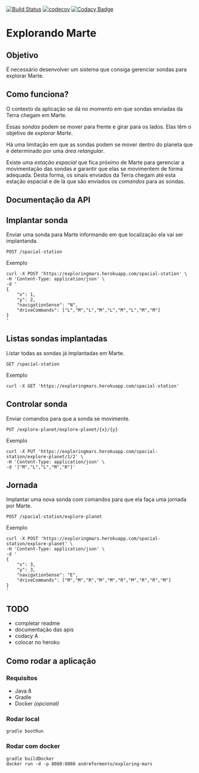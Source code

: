 [![Build Status](https://travis-ci.org/andreformento/exploring-mars.svg?branch=master)](https://travis-ci.org/andreformento/exploring-mars) [![codecov](https://codecov.io/gh/andreformento/exploring-mars/branch/master/graph/badge.svg)](https://codecov.io/gh/andreformento/exploring-mars) [![Codacy Badge](https://api.codacy.com/project/badge/Grade/b205e4b7bc0f440db0b53dbddd563dba)](https://www.codacy.com/app/andreformento/exploring-mars?utm_source=github.com&amp;utm_medium=referral&amp;utm_content=andreformento/exploring-mars&amp;utm_campaign=Badge_Grade)

# Explorando Marte

## Objetivo

É necessário desenvolver um sistema que consiga gerenciar sondas para explorar Marte.

## Como funciona?

O contexto da aplicação se dá no momento em que sondas enviadas da Terra chegam em Marte.

Essas *sondas* podem se mover para frente e girar para os lados. Elas têm o objetivo de *explorar Marte*.

Há uma limitação em que as sondas podem se mover dentro do planeta que é determinado por uma *área retangular*.

Existe uma *estação espacial* que fica próximo de Marte para gerenciar a movimentação das sondas e garantir que elas se movimentem de forma adequada. Desta forma, os sinais enviados da Terra chegam até esta estação espacial e de lá que são enviados os *comandos* para as sondas.

## Documentação da API

## Implantar sonda
Enviar uma sonda para Marte informando em que localização ela vai ser implantanda.
```
POST /spacial-station
```
Exemplo
```
curl -X POST 'https://exploringmars.herokuapp.com/spacial-station' \
-H 'Content-Type: application/json' \
-d '
{
    "x": 1,
    "y": 2,
    "navigationSense": "N",
    "driveCommands": ["L","M","L","M","L","M","L","M","M"]
}
'
```

## Listas sondas implantadas
Listar todas as sondas já implantadas em Marte.
```
GET /spacial-station
```
Exemplo
```
curl -X GET 'https://exploringmars.herokuapp.com/spacial-station'
```

## Controlar sonda
Enviar comandos para que a sonda se movimente.
```
PUT /explore-planet/explore-planet/{x}/{y}
```
Exemplo
```
curl -X PUT 'https://exploringmars.herokuapp.com/spacial-station/explore-planet/1/2' \
-H 'Content-Type: application/json' \
-d '["M","L","L","M","R"]'
```

## Jornada
Implantar uma nova sonda com comandos para que ela faça uma jornada por Marte.
```
POST /spacial-station/explore-planet
```
Exemplo
```
curl -X POST 'https://exploringmars.herokuapp.com/spacial-station/explore-planet' \
-H 'Content-Type: application/json' \
-d '
{
    "x": 3,
    "y": 3,
    "navigationSense": "E",
    "driveCommands": ["M","M","R","M","M","R","M","R","R","M"]
}
'
```

## TODO
- completar readme
- documentação das apis
- codacy A
- colocar no heroku

## Como rodar a aplicação

### Requisitos
- Java 8
- Gradle
- Docker *(opcional)*

### Rodar local
```
gradle bootRun
```

### Rodar com docker
```
gradle buildDocker
docker run -d -p 8080:8080 andreformento/exploring-mars
```
